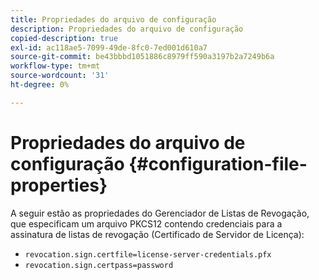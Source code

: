 ```yaml
---
title: Propriedades do arquivo de configuração
description: Propriedades do arquivo de configuração
copied-description: true
exl-id: ac118ae5-7099-49de-8fc0-7ed001d610a7
source-git-commit: be43bbbd1051886c8979ff590a3197b2a7249b6a
workflow-type: tm+mt
source-wordcount: '31'
ht-degree: 0%

---
```


# Propriedades do arquivo de configuração {#configuration-file-properties}

A seguir estão as propriedades do Gerenciador de Listas de Revogação, que especificam um arquivo PKCS12 contendo credenciais para a assinatura de listas de revogação (Certificado de Servidor de Licença):

* `revocation.sign.certfile=license-server-credentials.pfx`
* `revocation.sign.certpass=password`
